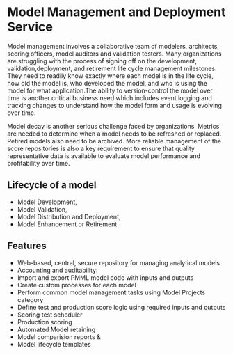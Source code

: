 # Model Management and Deployment Service

Model management involves a collaborative team of modelers, architects, scoring officers, model auditors and validation testers. Many organizations are struggling with the process of signing off on the development, validation,deployment, and retirement life cycle management milestones. They need to readily know exactly where each model is in the life cycle, how old the model is, who developed the model, and who is using the model for what application.The ability to version-control the model over time is another critical business need which includes event logging and tracking changes to understand how the model form and usage is evolving over time.

Model decay is another serious challenge faced by organizations. Metrics are needed to determine when a model needs to be refreshed or replaced. Retired models also need to be archived. More reliable management of the score repositories is also a key requirement to ensure that quality representative data is available to evaluate model performance and profitability over time.

## Lifecycle of a model 

* Model Development,
* Model Validation, 
* Model Distribution and Deployment,
* Model Enhancement or Retirement. 

## Features

* Web-based, central, secure repository for managing analytical models
* Accounting and auditability:
* Import and export PMML model code with inputs and outputs
* Create custom processes for each model
* Perform common model management tasks using Model Projects category
* Define test and production score logic using required inputs and outputs
* Scoring test scheduler
* Production scoring
* Automated Model retaining
* Model comparision reports &
* Model lifecycle templates
